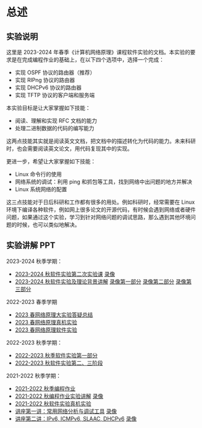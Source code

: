 # 总述

## 实验说明

这里是 2023-2024 年春季《计算机网络原理》课程软件实验的文档。本实验的要求是在完成编程作业的基础上，在以下四个选项中，选择一个完成：

* 实现 OSPF 协议的路由器（推荐）
* 实现 RIPng 协议的路由器
* 实现 DHCPv6 协议的路由器
* 实现 TFTP 协议的客户端和服务端

本实验目标是让大家掌握如下技能：

* 阅读、理解和实现 RFC 文档的能力
* 处理二进制数据的代码的编写能力

这两点技能其实就是阅读英文文档，把文档中的描述转化为代码的能力。未来科研时，也会需要阅读英文论文，用代码复现其中的实现。

更进一步，希望让大家掌握如下技能：

* Linux 命令行的使用
* 网络系统的调试：利用 ping 和抓包等工具，找到网络中出问题的地方并解决
* Linux 系统网络的配置

这三点技能对于日后科研和工作都有很多的用处。例如科研时，经常需要在 Linux 环境下编译各种软件，例如网上很多论文的开源代码，有时候会遇到网络或者硬件问题，如果通过这个实验，学习到针对网络问题的调试思路，那么遇到其他环境问题的时候，也可以类似地解决。

## 实验讲解 PPT

2023-2024 秋季学期：

- [2023-2024 秋软件实验第二次实验课](./slides/2023-2024秋软件实验第二次实验课.pdf) [录像](https://cloud.tsinghua.edu.cn/f/8f989d41f2c94180b514/)
- [2023-2024 秋软件实验及理论背景讲解](./slides/2023-2024秋软件实验及理论背景讲解.pdf) [录像第一部分](https://cloud.tsinghua.edu.cn/f/75569d5ade6e4cc0a1b7/) [录像第二部分](https://cloud.tsinghua.edu.cn/f/1999719aa73e485fbb84/) [录像第三部分](https://cloud.tsinghua.edu.cn/f/cdeb112ec1694f70aec1/)

2022-2023 春季学期

- [2023 春网络原理大实验答疑总结](./slides/2023春网络原理大实验答疑总结.pdf)
- [2023 春网络原理真机实验](./slides/2023春网络原理真机实验v2.pdf)
- [2023 春网络原理软件实验](./slides/2023春网络原理软件实验v3.pdf)

2022-2023 秋季学期：

- [2022-2023 秋季软件实验第一部分](./slides/2022-2023秋季软件实验第一部分.pdf)
- [2022-2023 秋软件实验第二、三阶段](./slides/2022-2023秋软件实验第二、三阶段.pdf)

2021-2022 秋季学期：

- [2021-2022 秋季编程作业](./slides/2021-2022秋季编程作业.pdf)
- [2021-2022 秋编程作业实验讲解](./slides/2021-2022秋编程作业实验讲解.pdf) [录像](https://cloud.tsinghua.edu.cn/f/80ae6bc14dbe40ab9921/)
- [2021-2022 秋软件实验真机实验](./slides/2021-2022秋软件实验真机实验.pdf)
- [讲座第一讲：常用网络分析与调试工具](./slides/第一讲：常用网络分析与调试工具.pdf) [录像](https://cloud.tsinghua.edu.cn/f/87ba6a207f57409cbeee/)
- [讲座第二讲：IPv6, ICMPv6, SLAAC, DHCPv6](./slides/第二讲：IPv6,%20ICMPv6,%20SLAAC,%20DHCPv6.pdf) [录像](https://cloud.tsinghua.edu.cn/f/e91d30a1a5ca4ac1aef2/)
